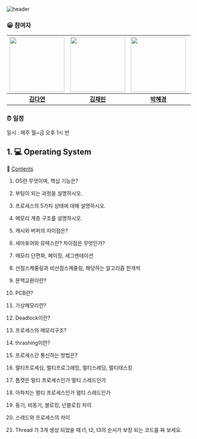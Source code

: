 ![header](https://capsule-render.vercel.app/api?type=waving&color=9EF1FB&height=300&section=header&text=인프런%20CS%20스터디&fontSize=90)

### 😀 참여자 

|<img src="https://avatars.githubusercontent.com/abcdana" width="150" height="150"/>|<img src="https://avatars.githubusercontent.com/lin-chae" width="150" height="150"/>|<img src="https://avatars.githubusercontent.com/BakHyegyeong" width="150" height="150"/>|<img src="https://avatars.githubusercontent.com/wjdwwidz" width="150" height="150"/>
|:-:|:-:|:-:|:-:|
[**김다연**](https://github.com/abcdana)|[**김채린**](https://github.com/lin-chae)|[**박혜경**](https://github.com/BakHyegyeong)|[**이정혜**](https://github.com/wjdwwidz)|


### ⏰ 일정

일시 : 매주 월~금 오후 1시 반


## 1. 💻 Operating System

📖 [Contents](https://github.com/inflearn-cs-study/cs/blob/main/Operating%20System/Question.md)

1. OS란 무엇이며, 핵심 기능은?
2. 부팅이 되는 과정을 설명하시오.
3. 프로세스의 5가지 상태에 대해 설명하시오.
4. 메모리 계층 구조를 설명하시오.
5. 캐시와 버퍼의 차이점은?
6. 세마포어와 뮤텍스란? 차이점은 무엇인가?
7. 메모리 단편화, 페이징, 세그멘테이션
8. 선점스케줄링과 비선점스케줄링, 해당하는 알고리즘 한개씩
9. 문맥교환이란?
10. PCB란?

11. 가상메모리란?

12. Deadlock이란?

13. 프로세스의 메모리구조?

14. thrashing이란?

15. 프로세스간 통신하는 방법은?

16. 멀티프로세싱, 멀티프로그래밍, 멀티스레딩, 멀티태스킹

17. 톰캣은 멀티 프로세스인가 멀티 스레드인가

18. 아파치는 멀티 프로세스인가 멀티 스레드인가

19. 동기, 비동기, 블로킹, 넌블로킹 차이

20. 스레드와 프로세스의 차이

21. Thread 가 3개 생성 되었을 때 t1, t2, t3의 순서가 보장 되는 코드를 짜 보세요.

